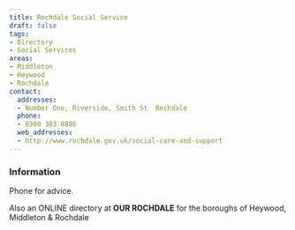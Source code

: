 ```yaml
---
title: Rochdale Social Service
draft: false
tags:
- Directory
- Social Services
areas:
- Middleton
- Heywood
- Rochdale
contact:
  addresses:
  - Number One, Riverside, Smith St  Rochdale
  phone:
  - 0300 303 8886
  web_addresses:
  - http://www.rochdale.gov.uk/social-care-and-support
---
```


### Information
Phone for advice.

Also an ONLINE directory at **OUR ROCHDALE**
for the boroughs of Heywood, Middleton & Rochdale